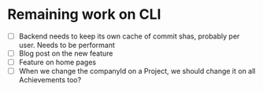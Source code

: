 # Remaining work on CLI

- [ ] Backend needs to keep its own cache of commit shas, probably per user. Needs to be performant
- [ ] Blog post on the new feature
- [ ] Feature on home pages
- [ ] When we change the companyId on a Project, we should change it on all Achievements too?
